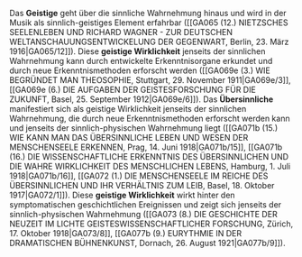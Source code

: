
Das **Geistige** geht über die sinnliche Wahrnehmung hinaus und wird in der Musik als sinnlich-geistiges Element erfahrbar ([[GA065 (12.) NIETZSCHES SEELENLEBEN UND RICHARD WAGNER - ZUR DEUTSCHEN WELTANSCHAUUNGSENTWICKELUNG DER GEGENWART, Berlin, 23. März 1916|GA065/12]]). Diese **geistige Wirklichkeit** jenseits der sinnlichen Wahrnehmung kann durch entwickelte Erkenntnisorgane erkundet und durch neue Erkenntnismethoden erforscht werden ([[GA069e (3.) WIE BEGRÜNDET MAN THEOSOPHIE, Stuttgart, 29. November 1911|GA069e/3]], [[GA069e (6.) DIE AUFGABEN DER GEISTESFORSCHUNG FÜR DIE ZUKUNFT, Basel, 25. September 1912|GA069e/6]]). Das **Übersinnliche** manifestiert sich als geistige Wirklichkeit jenseits der sinnlichen Wahrnehmung, die durch neue Erkenntnismethoden erforscht werden kann und jenseits der sinnlich-physischen Wahrnehmung liegt ([[GA071b (15.) WIE KANN MAN DAS ÜBERSINNLICHE LEBEN UND WESEN DER MENSCHENSEELE ERKENNEN, Prag, 14. Juni 1918|GA071b/15]], [[GA071b (16.) DIE WISSENSCHAFTLICHE ERKENNTNIS DES ÜBERSINNLICHEN UND DIE WAHRE WIRKLICHKEIT DES MENSCHLICHEN LEBENS, Hamburg, 1. Juli 1918|GA071b/16]], [[GA072 (1.) DIE MENSCHENSEELE IM REICHE DES ÜBERSINNLICHEN UND IHR VERHÄLTNIS ZUM LEIB, Basel, 18. Oktober 1917|GA072/1]]). Diese **geistige Wirklichkeit** wirkt hinter den symptomatischen geschichtlichen Ereignissen und zeigt sich jenseits der sinnlich-physischen Wahrnehmung ([[GA073 (8.) DIE GESCHICHTE DER NEUZEIT IM LICHTE GEISTESWISSENSCHAFTLICHER FORSCHUNG, Zürich, 17. Oktober 1918|GA073/8]], [[GA077b (9.) EURYTHMIE IN DER DRAMATISCHEN BÜHNENKUNST, Dornach, 26. August 1921|GA077b/9]]).
